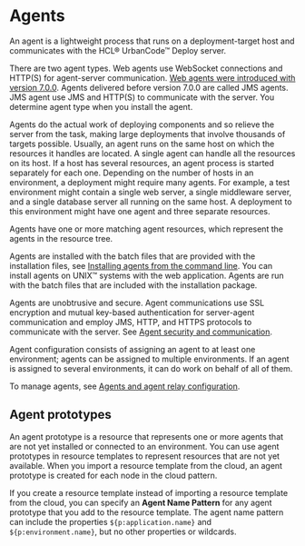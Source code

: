 # Agents

An agent is a lightweight process that runs on a deployment-target host and communicates with the HCL® UrbanCode™ Deploy server.

There are two agent types. Web agents use WebSocket connections and HTTP\(S\) for agent-server communication. [Web agents were introduced with version 7.0.0](web_agents.md#). Agents delivered before version 7.0.0 are called JMS agents. JMS agent use JMS and HTTP\(S\) to communicate with the server. You determine agent type when you install the agent.

Agents do the actual work of deploying components and so relieve the server from the task, making large deployments that involve thousands of targets possible. Usually, an agent runs on the same host on which the resources it handles are located. A single agent can handle all the resources on its host. If a host has several resources, an agent process is started separately for each one. Depending on the number of hosts in an environment, a deployment might require many agents. For example, a test environment might contain a single web server, a single middleware server, and a single database server all running on the same host. A deployment to this environment might have one agent and three separate resources.

Agents have one or more matching agent resources, which represent the agents in the resource tree.

Agents are installed with the batch files that are provided with the installation files, see [Installing agents from the command line](../../com.udeploy.install.doc/topics/agentInstall.md). You can install agents on UNIX™ systems with the web application. Agents are run with the batch files that are included with the installation package.

Agents are unobtrusive and secure. Agent communications use SSL encryption and mutual key-based authentication for server-agent communication and employ JMS, HTTP, and HTTPS protocols to communicate with the server. See [Agent security and communication](arch_agents.md#).

Agent configuration consists of assigning an agent to at least one environment; agents can be assigned to multiple environments. If an agent is assigned to several environments, it can do work on behalf of all of them.

To manage agents, see [Agents and agent relay configuration](configure_agents.md).

## Agent prototypes

An agent prototype is a resource that represents one or more agents that are not yet installed or connected to an environment. You can use agent prototypes in resource templates to represent resources that are not yet available. When you import a resource template from the cloud, an agent prototype is created for each node in the cloud pattern.

If you create a resource template instead of importing a resource template from the cloud, you can specify an **Agent Name Pattern** for any agent prototype that you add to the resource template. The agent name pattern can include the properties `${p:application.name}` and `${p:environment.name}`, but no other properties or wildcards.

